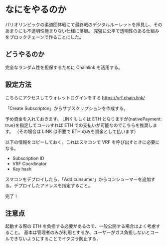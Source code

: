 # なにをやるのか

パリオリンピックの柔道団体戦にて最終戦のデジタルルーレットを拝見し、そのあまりにも不透明性極まりない仕様に落胆。
完璧に公平で透明性のある仕組みをブロックチェーンで作ることにした。

## どうやるのか

完全なランダム性を担保するために Chainlink を活用する。

## 設定方法

こちらにアクセスしてウォレットログインをする
https://vrf.chain.link/

「Create Subscripton」からサブスクリプションを作成する。

予め資金を入れておきます。
LINK もしくは ETH となりますが{nativePayment: true}を指定してコールすれば ETH での支払いが可能なのでこちらを推奨します。
（その場合は LINK は不要で ETH のみを資金として払います）

以下の情報をコピーしておく。これはスマコンで VRF を呼び出すときに必要になる。

- Subscription ID
- VRF Coordinator
- Key hash

スマコンをデプロイしたら、「Add cunsumer」からコンシューマーを追加する。デプロイしたアドレスを指定すること。

完了！

## 注意点

起動する際の ETH を負担する必要があるので、一般公開する場合はよく考慮すること。
基本は管理者のみが利用とするか、ユーザーがガス負担しないとコールできないようにすることでイタズラ防止する。
